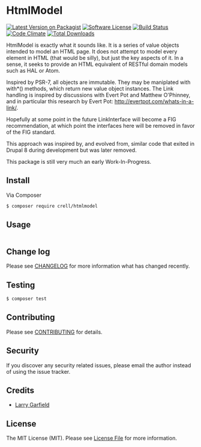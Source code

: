 # HtmlModel

[![Latest Version on Packagist](https://img.shields.io/packagist/v/crell/htmlmodel.svg?style=flat-square)](https://packagist.org/packages/crell/htmlmodel)
[![Software License](https://img.shields.io/badge/license-MIT-brightgreen.svg?style=flat-square)](LICENSE.md)
[![Build Status](https://travis-ci.org/Crell/HtmlModel.svg)](https://travis-ci.org/Crell/HtmlModel)
[![Code Climate](https://codeclimate.com/github/Crell/HtmlModel/badges/gpa.svg)](https://codeclimate.com/github/Crell/HtmlModel)
[![Total Downloads](https://img.shields.io/packagist/dt/crell/htmlmodel.svg?style=flat-square)](https://packagist.org/packages/crell/htmlmodel)

HtmlModel is exactly what it sounds like.  It is a series of value objects intended
to model an HTML page.  It does not attempt to model every element in HTML (that 
would be silly), but just the key aspects of it.  In a sense, it seeks to provide
an HTML equivalent of RESTful domain models such as HAL or Atom.

Inspired by PSR-7, all objects are immutable.  They may be maniplated with with*()
methods, which return new value object instances.  The Link handling is inspired
by discussions with Evert Pot and Matthew O'Phinney, and in particular this
research by Evert Pot: http://evertpot.com/whats-in-a-link/.

Hopefully at some point in the future LinkInterface will become a FIG recommendation,
at which point the interfaces here will be removed in favor of the FIG standard.

This approach was inspired by, and evolved from, similar code that exited in
Drupal 8 during development but was later removed.

This package is still very much an early Work-In-Progress.

## Install

Via Composer

``` bash
$ composer require crell/htmlmodel
```

## Usage

``` php

```

## Change log

Please see [CHANGELOG](CHANGELOG.md) for more information what has changed recently.

## Testing

``` bash
$ composer test
```

## Contributing

Please see [CONTRIBUTING](CONTRIBUTING.md) for details.

## Security

If you discover any security related issues, please email the author instead of using the issue tracker.

## Credits

- [Larry Garfield](https://github.com/Crell)

## License

The MIT License (MIT). Please see [License File](LICENSE.md) for more information.
